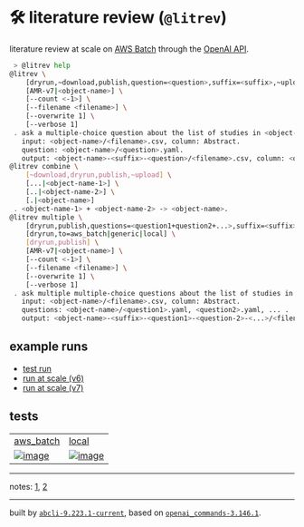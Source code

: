 
# 🛠️ literature review (`@litrev`)

literature review at scale on [AWS Batch](https://aws.amazon.com/batch/) through the [OpenAI API](../completion/).


```bash
 > @litrev help
@litrev \
	[dryrun,~download,publish,question=<question>,suffix=<suffix>,~upload] \
	[AMR-v7|<object-name>] \
	[--count <-1>] \
	[--filename <filename>] \
	[--overwrite 1] \
	[--verbose 1]
 . ask a multiple-choice question about the list of studies in <object-name>.
   input: <object-name>/<filename>.csv, column: Abstract.
   question: <object-name>/<question>.yaml.
   output: <object-name>-<suffix>-<question>/<filename>.csv, column: <question>.
@litrev combine \
	[~download,dryrun,publish,~upload] \
	[...|<object-name-1>] \
	[..|<object-name-2>] \
	[.|<object-name>]
 . <object-name-1> + <object-name-2> -> <object-name>.
@litrev multiple \
	[dryrun,publish,questions=<question1+question2+...>,suffix=<suffix>] \
	[dryrun,to=aws_batch|generic|local] \
	[dryrun,publish] \
	[AMR-v7|<object-name>] \
	[--count <-1>] \
	[--filename <filename>] \
	[--overwrite 1] \
	[--verbose 1]
 . ask multiple multiple-choice questions about the list of studies in <object-name>.
   input: <object-name>/<filename>.csv, column: Abstract.
   questions: <object-name>/<question1>.yaml, <question2>.yaml, ... .
   output: <object-name>-<suffix>-<question1>-<question-2>-<...>/<filename>.csv, columns: <question1>, <question2>, ... .
```

## example runs

- [test run](./docs/test.md)
- [run at scale (v6)](./docs/v6.md)
- [run at scale (v7)](./docs/v7.md)

## tests

|   |   |
| --- | --- |
| [aws_batch](https://github.com/kamangir/notebooks-and-scripts/tree/main/notebooks_and_scripts/workflow/runners/aws_batch.py) | [local](https://github.com/kamangir/notebooks-and-scripts/tree/main/notebooks_and_scripts/workflow/runners/local.py) |
| [![image](https://kamangir-public.s3.ca-central-1.amazonaws.com/AMR-v7-test-litrev-multiple-aws_batch-study-type-screening-result/workflow.gif?raw=true&random=MzlNssSM0xTwjJl8)](https://kamangir-public.s3.ca-central-1.amazonaws.com/AMR-v7-test-litrev-multiple-aws_batch-study-type-screening-result/workflow.gif?raw=true&random=MzlNssSM0xTwjJl8) | [![image](https://kamangir-public.s3.ca-central-1.amazonaws.com/AMR-v7-test-litrev-multiple-local-study-type-screening-result/workflow.gif?raw=true&random=uoGnvL3JnoJQB3Q8)](https://kamangir-public.s3.ca-central-1.amazonaws.com/AMR-v7-test-litrev-multiple-local-study-type-screening-result/workflow.gif?raw=true&random=uoGnvL3JnoJQB3Q8) |

---

notes: [1](https://arash-kamangir.medium.com/%EF%B8%8F-open-ai-experiments-146-6d3390da78c3), [2](https://arash-kamangir.medium.com/%EF%B8%8F-open-ai-experiments-145-dc241e47d9e1)

---
built by [`abcli-9.223.1-current`](https://github.com/kamangir/awesome-bash-cli), based on [`openai_commands-3.146.1`](https://github.com/kamangir/openai-commands).
